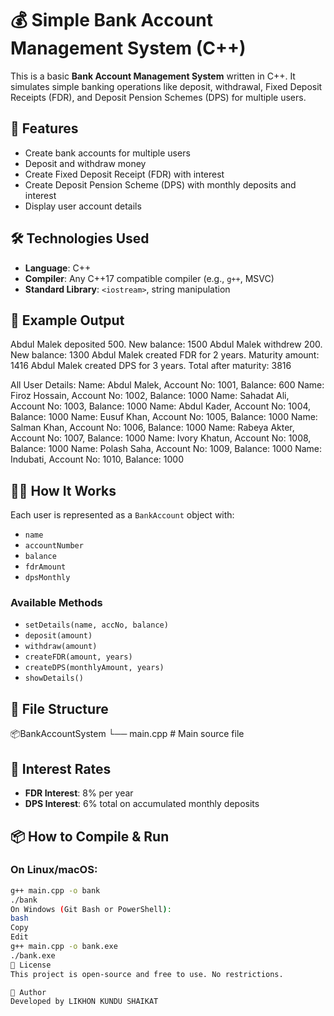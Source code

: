 # 💰 Simple Bank Account Management System (C++)

This is a basic **Bank Account Management System** written in C++. It simulates simple banking operations like deposit, withdrawal, Fixed Deposit Receipts (FDR), and Deposit Pension Schemes (DPS) for multiple users.

## 🚀 Features

- Create bank accounts for multiple users
- Deposit and withdraw money
- Create Fixed Deposit Receipt (FDR) with interest
- Create Deposit Pension Scheme (DPS) with monthly deposits and interest
- Display user account details

## 🛠️ Technologies Used

- **Language**: C++
- **Compiler**: Any C++17 compatible compiler (e.g., `g++`, MSVC)
- **Standard Library**: `<iostream>`, string manipulation

## 🧪 Example Output

Abdul Malek deposited 500. New balance: 1500
Abdul Malek withdrew 200. New balance: 1300
Abdul Malek created FDR for 2 years. Maturity amount: 1416
Abdul Malek created DPS for 3 years. Total after maturity: 3816

All User Details:
Name: Abdul Malek, Account No: 1001, Balance: 600
Name: Firoz Hossain, Account No: 1002, Balance: 1000
Name: Sahadat Ali, Account No: 1003, Balance: 1000
Name: Abdul Kader, Account No: 1004, Balance: 1000
Name: Eusuf Khan, Account No: 1005, Balance: 1000
Name: Salman Khan, Account No: 1006, Balance: 1000
Name: Rabeya Akter, Account No: 1007, Balance: 1000
Name: Ivory Khatun, Account No: 1008, Balance: 1000
Name: Polash Saha, Account No: 1009, Balance: 1000
Name: Indubati, Account No: 1010, Balance: 1000

## 👨‍💻 How It Works

Each user is represented as a `BankAccount` object with:

- `name`
- `accountNumber`
- `balance`
- `fdrAmount`
- `dpsMonthly`

### Available Methods

- `setDetails(name, accNo, balance)`
- `deposit(amount)`
- `withdraw(amount)`
- `createFDR(amount, years)`
- `createDPS(monthlyAmount, years)`
- `showDetails()`

## 📁 File Structure

📦BankAccountSystem
└── main.cpp # Main source file

## 🧾 Interest Rates

- **FDR Interest**: 8% per year
- **DPS Interest**: 6% total on accumulated monthly deposits

## 📦 How to Compile & Run

### On Linux/macOS:

```bash
g++ main.cpp -o bank
./bank
On Windows (Git Bash or PowerShell):
bash
Copy
Edit
g++ main.cpp -o bank.exe
./bank.exe
📜 License
This project is open-source and free to use. No restrictions.

👤 Author
Developed by LIKHON KUNDU SHAIKAT
